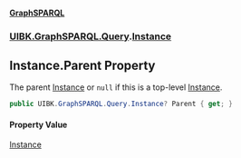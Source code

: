 #### [GraphSPARQL](./index.md 'index')
### [UIBK.GraphSPARQL.Query](./UIBK-GraphSPARQL-Query.md 'UIBK.GraphSPARQL.Query').[Instance](./UIBK-GraphSPARQL-Query-Instance.md 'UIBK.GraphSPARQL.Query.Instance')
## Instance.Parent Property
The parent [Instance](./UIBK-GraphSPARQL-Query-Instance.md 'UIBK.GraphSPARQL.Query.Instance') or `null` if this is a top-level [Instance](./UIBK-GraphSPARQL-Query-Instance.md 'UIBK.GraphSPARQL.Query.Instance').  
```csharp
public UIBK.GraphSPARQL.Query.Instance? Parent { get; }
```
#### Property Value
[Instance](./UIBK-GraphSPARQL-Query-Instance.md 'UIBK.GraphSPARQL.Query.Instance')  
